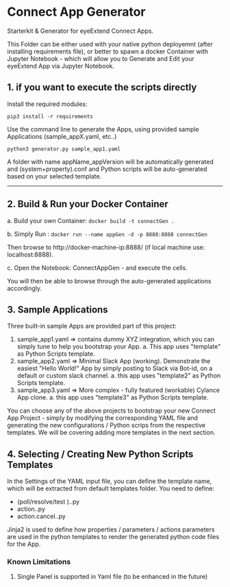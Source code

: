 # Connect App Generator
Starterkit & Generator for eyeExtend Connect Apps.   

This Folder can be either used with your native python deployemnt (after installing requirements file), or better to spawn a docker Container with Jupyter Notebook - which will allow you to Generate and Edit your eyeExtend App via Jupyter Notebook.

## 1. if you want to execute the scripts directly

Install the required modules:

 `pip3 install -r requirements`

Use the command line to generate the Apps, using provided sample Applications (sample_appX.yaml, etc..)

 `python3 generator.py sample_app1.yaml`

 A folder with name appName_appVersion will be automatically generated and (system+property).conf and Python scripts will be auto-generated based on your selected template.

- - - -

## 2. Build & Run your Docker Container

a. Build your own Container:
`docker build -t connectGen .`

b. Simply Run :
  `docker run --name appGen -d -p 8888:8888 connectGen`

 Then browse to http://docker-machine-ip:8888/ (if local machine use: localhost:8888).

c. Open the Notebook: ConnectAppGen - and execute the cells.

You will then be able to browse through the auto-generated applications accordingly.

## 3. Sample Applications

 Three built-in sample Apps are provided part of this project:

1. sample_app1.yaml => contains dummy XYZ integration, which you can simply tune to help you bootstrap your App.
    a. This app uses "template" as Python Scripts template.  
2. sample_app2.yaml => Minimal Slack App (working). Demonstrate the easiest "Hello World!" App by simply posting to Slack via Bot-id, on a default or custom slack channel.
    a. this app uses "template2" as Python Scripts template.
3. sample_app3.yaml => More complex - fully featured (workable) Cylance App clone.
    a. this app uses "template3" as Python Scripts template.

You can choose any of the above projects to bootstrap your new Connect App Project - simply by modifying the corresponding YAML file and generating the new configurations / Python scrips from the respective templates. We will be covering adding more templates in the next section.

## 4. Selecting / Creating New Python Scripts Templates

In the Settings of the YAML input file, you can define the template name, which will be extracted from default templates folder. You need to define:
  * (poll/resolve/test ).<templateName>.py
  * action.<templateName>.py
  * action.cancel.<templateName>.py

Jinja2 is used to define how properties / parameters / actions parameters are used in the python templates to render the generated python code files for the App.

### Known Limitations

 1. Single Panel is supported in Yaml file (to be enhanced in the future)
